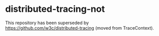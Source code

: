 # distributed-tracing-not

This repository has been superseded by https://github.com/w3c/distributed-tracing (moved from TraceContext).
